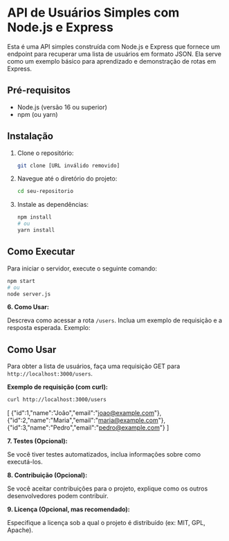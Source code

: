# API de Usuários Simples com Node.js e Express
Esta é uma API simples construída com Node.js e Express que fornece um endpoint para recuperar uma lista de usuários em formato JSON. Ela serve como um exemplo básico para aprendizado e demonstração de rotas em Express.
## Pré-requisitos

*   Node.js (versão 16 ou superior)
*   npm (ou yarn)

## Instalação

1.  Clone o repositório:

    ```bash
    git clone [URL inválido removido]
    ```

2.  Navegue até o diretório do projeto:

    ```bash
    cd seu-repositorio
    ```

3.  Instale as dependências:

    ```bash
    npm install
    # ou
    yarn install
    ```
## Como Executar

Para iniciar o servidor, execute o seguinte comando:

```bash
npm start
# ou
node server.js
```

**6. Como Usar:**

Descreva como acessar a rota `/users`. Inclua um exemplo de requisição e a resposta esperada. Exemplo:

## Como Usar

Para obter a lista de usuários, faça uma requisição GET para `http://localhost:3000/users`.

**Exemplo de requisição (com curl):**

```bash
curl http://localhost:3000/users
```

[
  {"id":1,"name":"João","email":"joao@example.com"},
  {"id":2,"name":"Maria","email":"maria@example.com"},
  {"id":3,"name":"Pedro","email":"pedro@example.com"}
]

**7. Testes (Opcional):**

Se você tiver testes automatizados, inclua informações sobre como executá-los.

**8. Contribuição (Opcional):**

Se você aceitar contribuições para o projeto, explique como os outros desenvolvedores podem contribuir.

**9. Licença (Opcional, mas recomendado):**

Especifique a licença sob a qual o projeto é distribuído (ex: MIT, GPL, Apache).